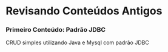 <h1> Revisando Conteúdos Antigos </h1>

<h3> Primeiro Conteúdo: Padrão JDBC </h1>

CRUD simples utilizando Java e Mysql com padrão JDBC
